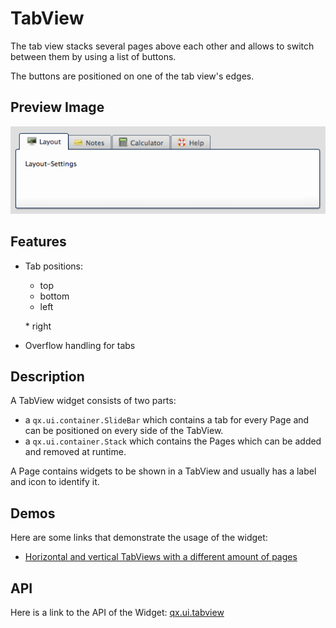 TabView
=======

The tab view stacks several pages above each other and allows to switch between them by using a list of buttons.

The buttons are positioned on one of the tab view's edges.

Preview Image
-------------

![tabview.png](tabview.png)

Features
--------

-   Tab positions:
    -   top
    -   bottom
    -   left

    \* right
-   Overflow handling for tabs

Description
-----------

A TabView widget consists of two parts:

-   a `qx.ui.container.SlideBar` which contains a tab for every Page and can be positioned on every side of the TabView.
-   a `qx.ui.container.Stack` which contains the Pages which can be added and removed at runtime.

A Page contains widgets to be shown in a TabView and usually has a label and icon to identify it.

Demos
-----

Here are some links that demonstrate the usage of the widget:

-   [Horizontal and vertical TabViews with a different amount of pages](apps://demobrowser/#widget~TabView.html)

API
---

Here is a link to the API of the Widget:
[qx.ui.tabview](apps://apiviewer/#qx.ui.tabview)
